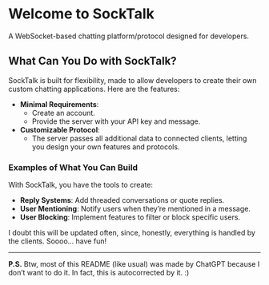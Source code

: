 # Welcome to SockTalk

A WebSocket-based chatting platform/protocol designed for developers.

## What Can You Do with SockTalk?

SockTalk is built for flexibility, made to allow developers to create their own custom chatting applications. Here are the features:

- **Minimal Requirements**:
  - Create an account.
  - Provide the server with your API key and message.
- **Customizable Protocol**:
  - The server passes all additional data to connected clients, letting you design your own features and protocols.

### Examples of What You Can Build

With SockTalk, you have the tools to create:
- **Reply Systems**: Add threaded conversations or quote replies.
- **User Mentioning**: Notify users when they’re mentioned in a message.
- **User Blocking**: Implement features to filter or block specific users.

I doubt this will be updated often, since, honestly, everything is handled by the clients. Soooo... have fun!

---

**P.S.** Btw, most of this README (like usual) was made by ChatGPT because I don’t want to do it. In fact, this is autocorrected by it. :)
